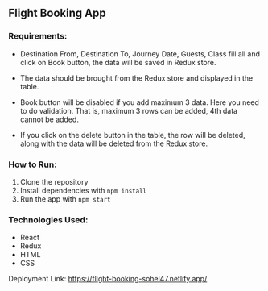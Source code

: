 ## Flight Booking App

### Requirements:

- Destination From, Destination To, Journey Date, Guests, Class fill all and click on Book button, the data will be saved in Redux store.

- The data should be brought from the Redux store and displayed in the table.

- Book button will be disabled if you add maximum 3 data. Here you need to do validation. That is, maximum 3 rows can be added, 4th data cannot be added.

- If you click on the delete button in the table, the row will be deleted, along with the data will be deleted from the Redux store.

### How to Run:

1. Clone the repository
2. Install dependencies with `npm install`
3. Run the app with `npm start`

### Technologies Used:

- React
- Redux
- HTML
- CSS

Deployment Link: https://flight-booking-sohel47.netlify.app/
